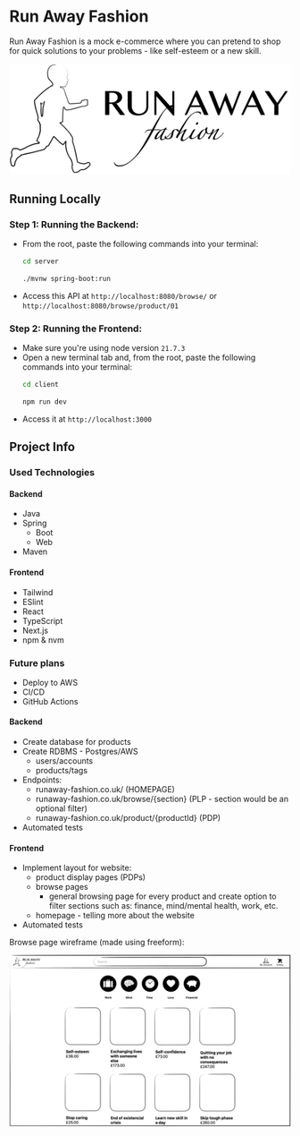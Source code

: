 # Run Away Fashion
Run Away Fashion is a mock e-commerce where you can pretend to shop for quick solutions to your 
problems - like self-esteem or a new skill.

![logo.png](logo.png)

## Running Locally

### Step 1: Running the Backend:
- From the root, paste the following commands into your terminal:
    ```bash
    cd server
    ```
    ```bash
    ./mvnw spring-boot:run
    ```
- Access this API at `http://localhost:8080/browse/` or `http://localhost:8080/browse/product/01`

### Step 2: Running the Frontend:
- Make sure you're using node version `21.7.3` 
- Open a new terminal tab and, from the root, paste the following commands into your terminal:
    ```bash
    cd client
    ```
    ```bash
    npm run dev
    ```
- Access it at `http://localhost:3000`

## Project Info

### Used Technologies

#### Backend
- Java
- Spring
  - Boot
  - Web
- Maven

#### Frontend
- Tailwind
- ESlint
- React
- TypeScript
- Next.js
- npm & nvm

### Future plans

- Deploy to AWS
- CI/CD
- GitHub Actions

#### Backend
 - Create database for products
 - Create RDBMS - Postgres/AWS 
   - users/accounts
   - products/tags
 - Endpoints:
   - runaway-fashion.co.uk/ (HOMEPAGE)
   - runaway-fashion.co.uk/browse/{section} (PLP - section would be an optional filter)
   - runaway-fashion.co.uk/product/{productId} (PDP)
 - Automated tests

#### Frontend
- Implement layout for website:
  - product display pages (PDPs)
  - browse pages
    - general browsing page for every product and create option to filter sections such as: 
      finance, mind/mental health, work, etc.
  - homepage - telling more about the website
- Automated tests

Browse page wireframe (made using freeform):

![wireframe.png](wireframe.png)